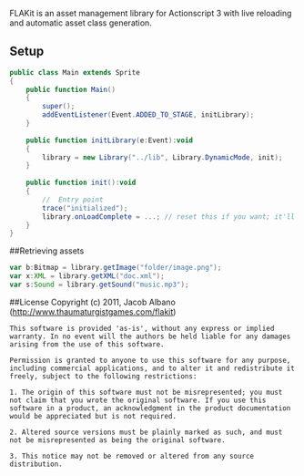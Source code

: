 FLAKit is an asset management library for Actionscript 3 with live reloading and automatic asset class generation.

## Setup
```actionscript
public class Main extends Sprite
{
    public function Main()
    {
		super();
        addEventListener(Event.ADDED_TO_STAGE, initLibrary);
	}
	
	public function initLibrary(e:Event):void
	{
		library = new Library("../lib", Library.DynamicMode, init);
	}
	
	public function init():void 
	{
		//	Entry point
		trace("initialized");
		library.onLoadComplete = ...; // reset this if you want; it'll run every time assets are reloaded.
	}
}
```

##Retrieving assets

```actionscript
var b:Bitmap = library.getImage("folder/image.png");
var x:XML = library.getXML("doc.xml");
var s:Sound = library.getSound("music.mp3");
```

##License
    Copyright (c) 2011, Jacob Albano (http://www.thaumaturgistgames.com/flakit)

    This software is provided 'as-is', without any express or implied warranty. In no event will the authors be held liable for any damages arising from the use of this software.

    Permission is granted to anyone to use this software for any purpose, including commercial applications, and to alter it and redistribute it freely, subject to the following restrictions:

    1. The origin of this software must not be misrepresented; you must not claim that you wrote the original software. If you use this software in a product, an acknowledgment in the product documentation would be appreciated but is not required.

    2. Altered source versions must be plainly marked as such, and must not be misrepresented as being the original software.

    3. This notice may not be removed or altered from any source distribution.
